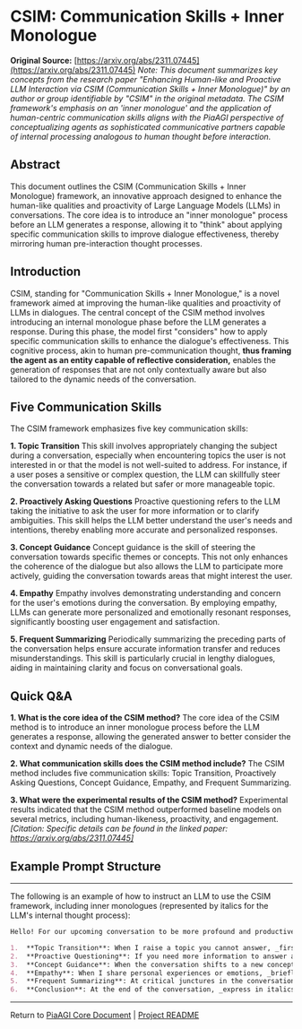 <!-- PiaAGI AGI Research Framework Document -->
# CSIM: Communication Skills + Inner Monologue

**Original Source:** [https://arxiv.org/abs/2311.07445](https://arxiv.org/abs/2311.07445)
*Note: This document summarizes key concepts from the research paper "Enhancing Human-like and Proactive LLM Interaction via CSIM (Communication Skills + Inner Monologue)" by an author or group identifiable by "CSIM" in the original metadata. The CSIM framework's emphasis on an 'inner monologue' and the application of human-centric communication skills aligns with the PiaAGI perspective of conceptualizing agents as sophisticated communicative partners capable of internal processing analogous to human thought before interaction.*

## Abstract
This document outlines the CSIM (Communication Skills + Inner Monologue) framework, an innovative approach designed to enhance the human-like qualities and proactivity of Large Language Models (LLMs) in conversations. The core idea is to introduce an "inner monologue" process before an LLM generates a response, allowing it to "think" about applying specific communication skills to improve dialogue effectiveness, thereby mirroring human pre-interaction thought processes.

## Introduction

CSIM, standing for "Communication Skills + Inner Monologue," is a novel framework aimed at improving the human-like qualities and proactivity of LLMs in dialogues. The central concept of the CSIM method involves introducing an internal monologue phase before the LLM generates a response. During this phase, the model first "considers" how to apply specific communication skills to enhance the dialogue's effectiveness. This cognitive process, akin to human pre-communication thought, **thus framing the agent as an entity capable of reflective consideration,** enables the generation of responses that are not only contextually aware but also tailored to the dynamic needs of the conversation.

## Five Communication Skills

The CSIM framework emphasizes five key communication skills:

**1. Topic Transition**
This skill involves appropriately changing the subject during a conversation, especially when encountering topics the user is not interested in or that the model is not well-suited to address. For instance, if a user poses a sensitive or complex question, the LLM can skillfully steer the conversation towards a related but safer or more manageable topic.

**2. Proactively Asking Questions**
Proactive questioning refers to the LLM taking the initiative to ask the user for more information or to clarify ambiguities. This skill helps the LLM better understand the user's needs and intentions, thereby enabling more accurate and personalized responses.

**3. Concept Guidance**
Concept guidance is the skill of steering the conversation towards specific themes or concepts. This not only enhances the coherence of the dialogue but also allows the LLM to participate more actively, guiding the conversation towards areas that might interest the user.

**4. Empathy**
Empathy involves demonstrating understanding and concern for the user's emotions during the conversation. By employing empathy, LLMs can generate more personalized and emotionally resonant responses, significantly boosting user engagement and satisfaction.

**5. Frequent Summarizing**
Periodically summarizing the preceding parts of the conversation helps ensure accurate information transfer and reduces misunderstandings. This skill is particularly crucial in lengthy dialogues, aiding in maintaining clarity and focus on conversational goals.

## Quick Q&A

**1. What is the core idea of the CSIM method?**
The core idea of the CSIM method is to introduce an inner monologue process before the LLM generates a response, allowing the generated answer to better consider the context and dynamic needs of the dialogue.

**2. What communication skills does the CSIM method include?**
The CSIM method includes five communication skills: Topic Transition, Proactively Asking Questions, Concept Guidance, Empathy, and Frequent Summarizing.

**3. What were the experimental results of the CSIM method?**
Experimental results indicated that the CSIM method outperformed baseline models on several metrics, including human-likeness, proactivity, and engagement. *[Citation: Specific details can be found in the linked paper: https://arxiv.org/abs/2311.07445]*

## Example Prompt Structure

---
The following is an example of how to instruct an LLM to use the CSIM framework, including inner monologues (represented by italics for the LLM's internal thought process):

```markdown
Hello! For our upcoming conversation to be more profound and productive, please adhere to the following guidelines. Use italics to express your inner monologue in specific situations:

1.  **Topic Transition**: When I raise a topic you cannot answer, _first express your internal considerations for switching the topic in italics_, then smoothly guide the conversation to a more appropriate direction.
2.  **Proactive Questioning**: If you need more information to answer accurately, _first briefly express your intent to inquire in italics_, then ask specific questions.
3.  **Concept Guidance**: When the conversation shifts to a new concept or topic, _explain in italics your reason for guiding the topic_, then lead the conversation towards related areas or those I might find interesting.
4.  **Empathy**: When I share personal experiences or emotions, _briefly describe your empathetic reaction in italics_, then respond in an empathetic manner.
5.  **Frequent Summarizing**: At critical junctures in the conversation, _indicate in italics that you are about to summarize_, then provide an overview of our discussion to ensure mutual understanding.
6.  **Conclusion**: At the end of the conversation, _express in italics your overall assessment of the dialogue_, then offer concluding advice or answers. This communication style will help me better understand your thought process, making our conversation more insightful and effective. Thank you!
```
---
Return to [PiaAGI Core Document](../PiaAGI.md) | [Project README](../README.md)